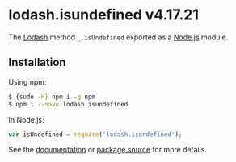 # lodash.isundefined v4.17.21

The [Lodash](https://lodash.com/) method `_.isUndefined` exported as a [Node.js](https://nodejs.org/) module.

## Installation

Using npm:
```bash
$ {sudo -H} npm i -g npm
$ npm i --save lodash.isundefined
```

In Node.js:
```js
var isUndefined = require('lodash.isundefined');
```

See the [documentation](https://lodash.com/docs#isUndefined) or [package source](https://github.com/lodash/lodash/blob/4.17.21-npm-packages/lodash.isundefined) for more details.
